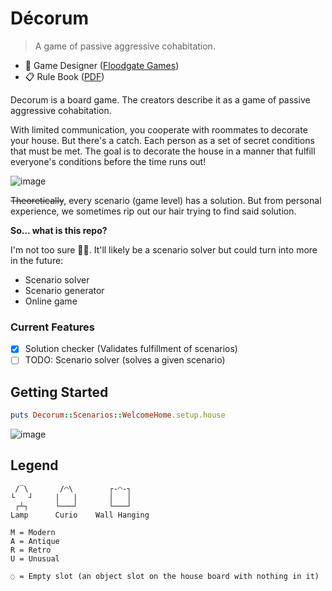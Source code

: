# Décorum

> A game of passive aggressive cohabitation.

- 🎲 Game Designer ([Floodgate Games](https://floodgate.games/products/decorum))
- 📋 Rule Book
  ([PDF](https://media.floodgate.games/rule-books/Decorum-Rule-Book.pdf))

Decorum is a board game. The creators describe it as a game of passive aggressive cohabitation.

With limited communication, you cooperate with roommates to decorate your house.
But there's a catch. Each person as a set of secret conditions that must be met.
The goal is to decorate the house in a manner that fulfill everyone's conditions
before the time runs out!

![image](https://m.media-amazon.com/images/S/aplus-media-library-service-media/fb6f183d-6079-4cfa-b612-bb59de28180a.__CR0,0,300,300_PT0_SX300_V1___.png)

~~Theoretically~~, every scenario (game level) has a solution. But from personal
experience, we sometimes rip out our hair trying to find said solution.

**So... what is this repo?**

I'm not too sure 🤷‍♂️. It'll likely be a scenario solver but could turn into
more in the future:
- Scenario solver
- Scenario generator
- Online game

### Current Features

- [x] Solution checker (Validates fulfillment of scenarios)
- [ ] TODO: Scenario solver (solves a given scenario)

## Getting Started

```ruby
puts Decorum::Scenarios::WelcomeHome.setup.house
```
![image](https://github.com/user-attachments/assets/a857f192-499b-4416-98f3-99a607a17443)

## Legend

```
 /‾\       /◠\        ┌-◠-┐    
└   ┘     |   |       │   │    
 ┌┴┐      └───┘       └───┘    
Lamp      Curio    Wall Hanging

M = Modern
A = Antique
R = Retro
U = Unusual

◌ = Empty slot (an object slot on the house board with nothing in it)
```